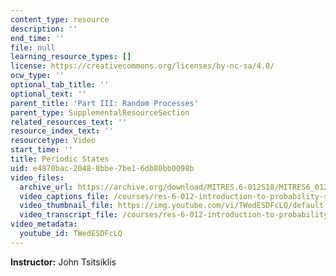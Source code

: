 ```yaml
---
content_type: resource
description: ''
end_time: ''
file: null
learning_resource_types: []
license: https://creativecommons.org/licenses/by-nc-sa/4.0/
ocw_type: ''
optional_tab_title: ''
optional_text: ''
parent_title: 'Part III: Random Processes'
parent_type: SupplementalResourceSection
related_resources_text: ''
resource_index_text: ''
resourcetype: Video
start_time: ''
title: Periodic States
uid: e4870bac-2048-8bbe-7be1-6db80bb0098b
video_files:
  archive_url: https://archive.org/download/MITRES.6-012S18/MITRES6_012S18_L25-06_300k.mp4
  video_captions_file: /courses/res-6-012-introduction-to-probability-spring-2018/44a51f812c3e5020af00f821d8ed04bc_TWedESDFcLQ.vtt
  video_thumbnail_file: https://img.youtube.com/vi/TWedESDFcLQ/default.jpg
  video_transcript_file: /courses/res-6-012-introduction-to-probability-spring-2018/0961d0efdcfe4646abff07af3cff821b_TWedESDFcLQ.pdf
video_metadata:
  youtube_id: TWedESDFcLQ
---
```


**Instructor:** John Tsitsiklis

